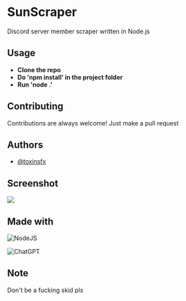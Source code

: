 
# SunScraper

Discord server member scraper written in Node.js






## Usage

- **Clone the repo**
- **Do 'npm install' in the project folder**
- **Run 'node .'**




## Contributing

Contributions are always welcome!
Just make a pull request




## Authors

- [@toxinsfx](https://www.github.com/toxinsfx)




## Screenshot

![](https://i.postimg.cc/hGdYv7N5/Screenshot-1.png)


## Made with

![NodeJS](https://img.shields.io/badge/node.js-6DA55F?style=for-the-badge&logo=node.js&logoColor=white)

![ChatGPT](https://img.shields.io/badge/chatGPT-74aa9c?style=for-the-badge&logo=openai&logoColor=white)



## Note
Don't be a fucking skid pls
